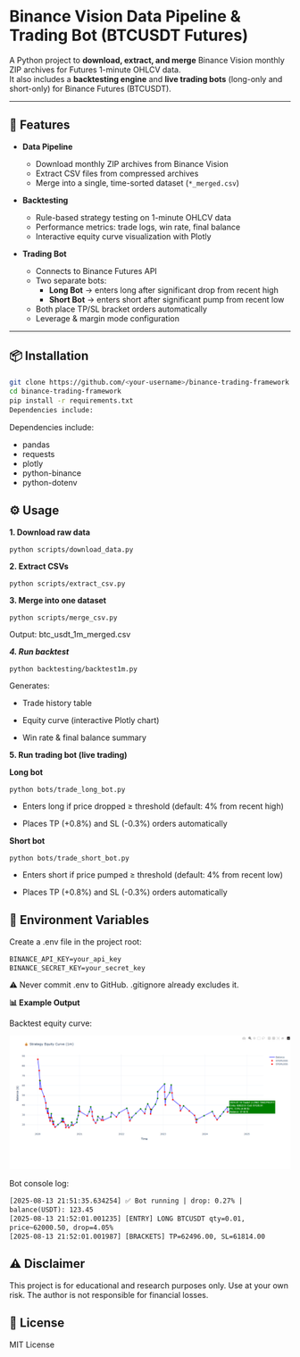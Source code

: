 # Binance Vision Data Pipeline & Trading Bot (BTCUSDT Futures)

A Python project to **download, extract, and merge** Binance Vision monthly ZIP archives for Futures 1-minute OHLCV data.  
It also includes a **backtesting engine** and **live trading bots** (long-only and short-only) for Binance Futures (BTCUSDT).


---

## 🚀 Features

- **Data Pipeline**
  - Download monthly ZIP archives from Binance Vision
  - Extract CSV files from compressed archives
  - Merge into a single, time-sorted dataset (`*_merged.csv`)

- **Backtesting**
  - Rule-based strategy testing on 1-minute OHLCV data
  - Performance metrics: trade logs, win rate, final balance
  - Interactive equity curve visualization with Plotly

- **Trading Bot**
  - Connects to Binance Futures API
  - Two separate bots:
    - **Long Bot** → enters long after significant drop from recent high
    - **Short Bot** → enters short after significant pump from recent low
  - Both place TP/SL bracket orders automatically
  - Leverage & margin mode configuration

---

## 📦 Installation

```bash
git clone https://github.com/<your-username>/binance-trading-framework.git
cd binance-trading-framework
pip install -r requirements.txt
Dependencies include:
```
Dependencies include:

- pandas
- requests
- plotly
- python-binance
- python-dotenv

## ⚙️ Usage
**1. Download raw data**
```
python scripts/download_data.py
```

**2. Extract CSVs**
```
python scripts/extract_csv.py
```
**3. Merge into one dataset**
```
python scripts/merge_csv.py
```
Output: btc_usdt_1m_merged.csv

***4. Run backtest***
```
python backtesting/backtest1m.py
```
Generates:

- Trade history table

- Equity curve (interactive Plotly chart)

- Win rate & final balance summary

**5. Run trading bot (live trading)**

**Long bot**
```
python bots/trade_long_bot.py
```

- Enters long if price dropped ≥ threshold (default: 4% from recent high)

- Places TP (+0.8%) and SL (-0.3%) orders automatically


**Short bot**
```
python bots/trade_short_bot.py
```

- Enters short if price pumped ≥ threshold (default: 4% from recent low)

- Places TP (+0.8%) and SL (-0.3%) orders automatically

## 🔑 Environment Variables
Create a .env file in the project root:

```
BINANCE_API_KEY=your_api_key
BINANCE_SECRET_KEY=your_secret_key
```
⚠️ Never commit .env to GitHub. .gitignore already excludes it.

**📊 Example Output**

Backtest equity curve:

![Equity Curve](graphoutput.png)


Bot console log:

```
[2025-08-13 21:51:35.634254] ✅ Bot running | drop: 0.27% | balance(USDT): 123.45
[2025-08-13 21:52:01.001235] [ENTRY] LONG BTCUSDT qty=0.01, price~62000.50, drop=4.05%
[2025-08-13 21:52:01.001987] [BRACKETS] TP=62496.00, SL=61814.00
```
## ⚠️ Disclaimer
This project is for educational and research purposes only.
Use at your own risk. The author is not responsible for financial losses.

## 📌 License
MIT License
